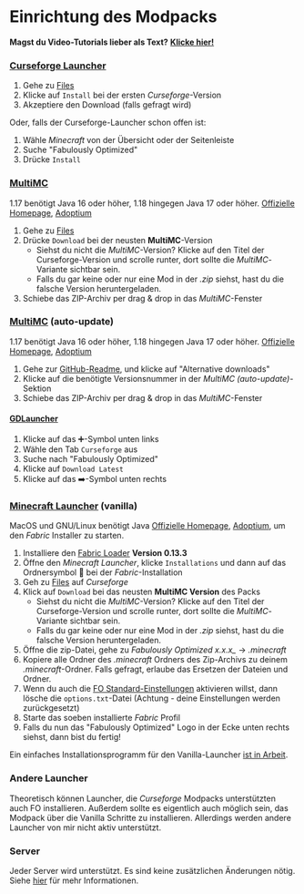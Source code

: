 # Einrichtung des Modpacks

**Magst du Video-Tutorials lieber als Text?** [**Klicke hier!**](https://github.com/Fabulously-Optimized/fabulously-optimized#reviews)

### [Curseforge Launcher](https://download.curseforge.com)

1. Gehe zu [Files](https://www.curseforge.com/minecraft/modpacks/fabulously-optimized/files)
2. Klicke auf `Install` bei der ersten *Curseforge*-Version
3. Akzeptiere den Download (falls gefragt wird)

Oder, falls der Curseforge-Launcher schon offen ist:

1. Wähle *Minecraft* von der Übersicht oder der Seitenleiste
2. Suche "Fabulously Optimized"
3. Drücke `Install`

### [MultiMC](https://multimc.org)

1.17 benötigt Java 16 oder höher, 1.18 hingegen Java 17 oder höher. [Offizielle Homepage](https://www.oracle.com/java/technologies/downloads/), [Adoptium](https://adoptium.net/download)

1. Gehe zu [Files](https://www.curseforge.com/minecraft/modpacks/fabulously-optimized/files)
2. Drücke `Download` bei der neusten **MultiMC**-Version
   * Siehst du nicht die *MultiMC*-Version? Klicke auf den Titel der Curseforge-Version und scrolle runter, dort sollte die *MultiMC*-Variante sichtbar sein.
   * Falls du gar keine oder nur eine Mod in der *.zip* siehst, hast du die falsche Version heruntergeladen.
3. Schiebe das ZIP-Archiv per drag & drop in das *MultiMC*-Fenster

### [MultiMC](https://multimc.org) (auto-update)

1.17 benötigt Java 16 oder höher, 1.18 hingegen Java 17 oder höher. [Offizielle Homepage](https://www.oracle.com/java/technologies/downloads/), [Adoptium](https://adoptium.net/download)

1. Gehe zur [GitHub-Readme](https://github.com/Fabulously-Optimized/fabulously-optimized#downloads), und klicke auf "Alternative downloads"
2. Klicke auf die benötigte Versionsnummer in der *MultiMC (auto-update)*-Sektion
3. Schiebe das ZIP-Archiv per drag & drop in das *MultiMC*-Fenster

#### [GDLauncher](https://gdevs.io)

1. Klicke auf das ➕-Symbol unten links
2. Wähle den Tab `Curseforge` aus
3. Suche nach "Fabulously Optimized"
4. Klicke auf `Download Latest`
5. Klicke auf das ➡️-Symbol unten rechts

### [Minecraft Launcher](https://www.minecraft.net/en-us/download) (vanilla)

MacOS und GNU/Linux benötigt Java [Offizielle Homepage](https://www.oracle.com/java/technologies/downloads/), [Adoptium](https://adoptium.net/download), um den *Fabric* Installer zu starten.

1. Installiere den [Fabric Loader](https://fabricmc.net/use/) **Version 0.13.3**
2. Öffne den *Minecraft Launcher*, klicke `Installations` und dann auf das Ordnersymbol 📂 bei der *Fabric*-Installation
3. Geh zu [Files](https://www.curseforge.com/minecraft/modpacks/fabulously-optimized/files) auf *Curseforge*
4. Klick auf `Download` bei das neusten **MultiMC Version** des Packs
   * Siehst du nicht die *MultiMC*-Version? Klicke auf den Titel der Curseforge-Version und scrolle runter, dort sollte die *MultiMC*-Variante sichtbar sein.
   * Falls du gar keine oder nur eine Mod in der *.zip* siehst, hast du die falsche Version heruntergeladen.
5. Öffne die zip-Datei, gehe zu *Fabulously Optimized x.x.x_* → *.minecraft*
6. Kopiere alle Ordner des *.minecraft* Ordners des Zip-Archivs zu deinem *.minecraft*-Ordner. Falls gefragt, erlaube das Ersetzen der Dateien und Ordner.
7. Wenn du auch die [FO Standard-Einstellungen](geaenderte-optionen.md) aktivieren willst, dann lösche die `options.txt`-Datei (Achtung - deine Einstellungen werden zurückgesetzt)
8. Starte das soeben installierte *Fabric* Profil
9. Falls du nun das "Fabulously Optimized" Logo in der Ecke unten rechts siehst, dann bist du fertig!

Ein einfaches Installationsprogramm für den Vanilla-Launcher [ist in Arbeit](https://github.com/Madis0/fabulously-optimized/issues/110).

### Andere Launcher

Theoretisch können Launcher, die *Curseforge* Modpacks unterstützten auch FO installieren. Außerdem sollte es eigentlich auch möglich sein, das Modpack über die Vanilla Schritte zu installieren. Allerdings werden andere Launcher von mir nicht aktiv unterstützt.

### Server

Jeder Server wird unterstützt. Es sind keine zusätzlichen Änderungen nötig. Siehe [hier](server-einrichtung.md) für mehr Informationen.
